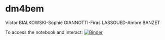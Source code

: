 # dm4bem
Victor BIALKOWSKI-Sophie GIANNOTTI-Firas LASSOUED-Ambre BANZET

To access the notebook and interact:
[![Binder](https://mybinder.org/badge_logo.svg)](https://mybinder.org/v2/gh/Zbigniev38/dm4bem/HEAD)

